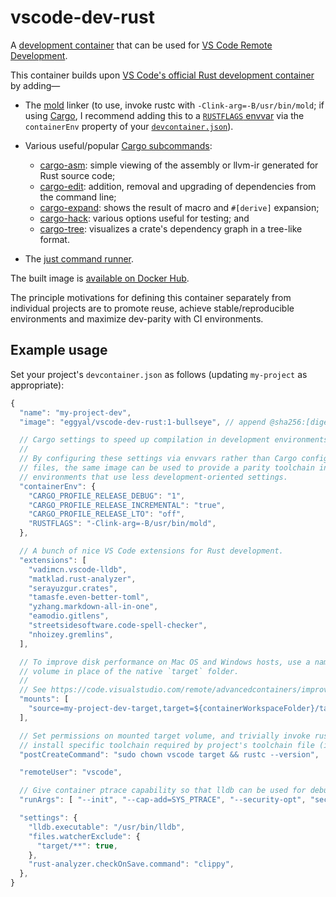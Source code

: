 # vscode-dev-rust

A [development container](https://code.visualstudio.com/docs/remote/containers) that can be used for [VS Code Remote Development](https://code.visualstudio.com/docs/remote/remote-overview).

This container builds upon [VS Code's official Rust development container](https://github.com/microsoft/vscode-dev-containers/tree/main/containers/rust) by adding—

* The [mold](https://github.com/rui314/mold) linker (to use, invoke rustc with `-Clink-arg=-B/usr/bin/mold`; if using [Cargo](https://doc.rust-lang.org/cargo/index.html), I recommend adding this to a [`RUSTFLAGS` envvar](https://doc.rust-lang.org/cargo/reference/environment-variables.html#environment-variables-cargo-reads) via the `containerEnv` property of your [`devcontainer.json`](https://code.visualstudio.com/docs/remote/devcontainerjson-reference)).

* Various useful/popular [Cargo subcommands](https://doc.rust-lang.org/book/ch14-05-extending-cargo.html):
  * [cargo-asm](https://crates.io/crates/cargo-asm): simple viewing of the assembly or llvm-ir generated for Rust source code;
  * [cargo-edit](https://crates.io/crates/cargo-edit): addition, removal and upgrading of dependencies from the command line;
  * [cargo-expand](https://crates.io/crates/cargo-expand): shows the result of macro and `#[derive]` expansion;
  * [cargo-hack](https://crates.io/crates/cargo-hack): various options useful for testing; and
  * [cargo-tree](https://crates.io/crates/cargo-tree): visualizes a crate's dependency graph in a tree-like format.

* The [just command runner](https://crates.io/crates/just).

The built image is [available on Docker Hub](https://hub.docker.com/repository/docker/eggyal/vscode-dev-rust).

The principle motivations for defining this container separately from individual projects are to promote reuse, achieve stable/reproducible environments and maximize dev-parity with CI environments.

## Example usage

Set your project's `devcontainer.json` as follows (updating `my-project` as appropriate):

```javascript
{
  "name": "my-project-dev",
  "image": "eggyal/vscode-dev-rust:1-bullseye", // append @sha256:[digest] to pin to a specific version

  // Cargo settings to speed up compilation in development environments.
  //
  // By configuring these settings via envvars rather than Cargo configuration
  // files, the same image can be used to provide a parity toolchain in CI/CD
  // environments that use less development-oriented settings.
  "containerEnv": {
    "CARGO_PROFILE_RELEASE_DEBUG": "1",
    "CARGO_PROFILE_RELEASE_INCREMENTAL": "true",
    "CARGO_PROFILE_RELEASE_LTO": "off",
    "RUSTFLAGS": "-Clink-arg=-B/usr/bin/mold",
  },

  // A bunch of nice VS Code extensions for Rust development.
  "extensions": [
    "vadimcn.vscode-lldb",
    "matklad.rust-analyzer",
    "serayuzgur.crates",
    "tamasfe.even-better-toml",
    "yzhang.markdown-all-in-one",
    "eamodio.gitlens",
    "streetsidesoftware.code-spell-checker",
    "nhoizey.gremlins",
  ],

  // To improve disk performance on Mac OS and Windows hosts, use a named
  // volume in place of the native `target` folder.
  //
  // See https://code.visualstudio.com/remote/advancedcontainers/improve-performance#_use-a-targeted-named-volume
  "mounts": [
    "source=my-project-dev-target,target=${containerWorkspaceFolder}/target,type=volume",
  ],

  // Set permissions on mounted target volume, and trivially invoke rustc to
  // install specific toolchain required by project's toolchain file (if any).
  "postCreateCommand": "sudo chown vscode target && rustc --version",

  "remoteUser": "vscode",

  // Give container ptrace capability so that lldb can be used for debugging.
  "runArgs": [ "--init", "--cap-add=SYS_PTRACE", "--security-opt", "seccomp=unconfined" ],

  "settings": {
    "lldb.executable": "/usr/bin/lldb",
    "files.watcherExclude": {
      "target/**": true,
    },
    "rust-analyzer.checkOnSave.command": "clippy",
  },
}
```
